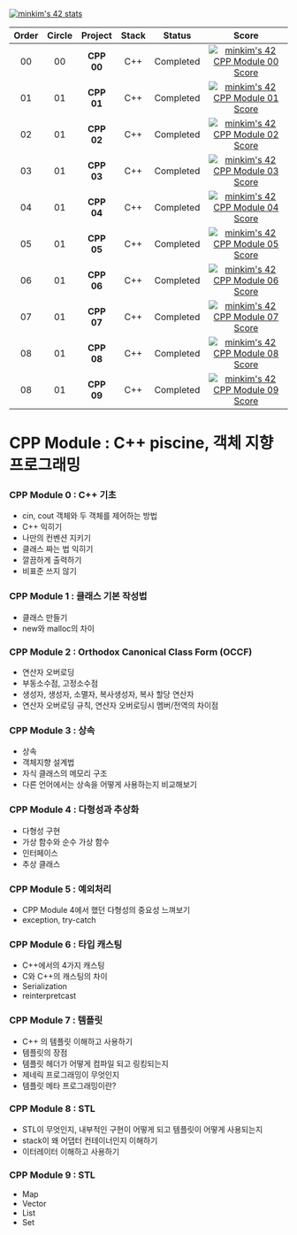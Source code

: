 [![minkim's 42 stats](https://badge42.vercel.app/api/v2/cl1l62v7k000609ml4ef4u5hc/stats?cursusId=21&coalitionId=undefined)](https://github.com/JaeSeoKim/badge42)

|Order|Circle|Project|Stack|Status|Score|
|:---:|:---:|:---:|:---:|:---:|:---:|
|00|00|**CPP 00**|C++|Completed|[![minkim's 42 CPP Module 00 Score](https://badge42.vercel.app/api/v2/cl1l62v7k000609ml4ef4u5hc/project/2821275)](https://github.com/JaeSeoKim/badge42)|
|01|01|**CPP 01**|C++|Completed|[![minkim's 42 CPP Module 01 Score](https://badge42.vercel.app/api/v2/cl1l62v7k000609ml4ef4u5hc/project/2826435)](https://github.com/JaeSeoKim/badge42)|
|02|01|**CPP 02**|C++|Completed|[![minkim's 42 CPP Module 02 Score](https://badge42.vercel.app/api/v2/cl1l62v7k000609ml4ef4u5hc/project/2831729)](https://github.com/JaeSeoKim/badge42)|
|03|01|**CPP 03**|C++|Completed|[![minkim's 42 CPP Module 03 Score](https://badge42.vercel.app/api/v2/cl1l62v7k000609ml4ef4u5hc/project/2837707)](https://github.com/JaeSeoKim/badge42)|
|04|01|**CPP 04**|C++|Completed|[![minkim's 42 CPP Module 04 Score](https://badge42.vercel.app/api/v2/cl1l62v7k000609ml4ef4u5hc/project/2839076)](https://github.com/JaeSeoKim/badge42)|
|05|01|**CPP 05**|C++|Completed|[![minkim's 42 CPP Module 05 Score](https://badge42.vercel.app/api/v2/cl1l62v7k000609ml4ef4u5hc/project/2842294)](https://github.com/JaeSeoKim/badge42)|
|06|01|**CPP 06**|C++|Completed|[![minkim's 42 CPP Module 06 Score](https://badge42.vercel.app/api/v2/cl1l62v7k000609ml4ef4u5hc/project/2847401)](https://github.com/JaeSeoKim/badge42)|
|07|01|**CPP 07**|C++|Completed|[![minkim's 42 CPP Module 07 Score](https://badge42.vercel.app/api/v2/cl1l62v7k000609ml4ef4u5hc/project/2855992)](https://github.com/JaeSeoKim/badge42)|
|08|01|**CPP 08**|C++|Completed|[![minkim's 42 CPP Module 08 Score](https://badge42.vercel.app/api/v2/cl1l62v7k000609ml4ef4u5hc/project/2857330)](https://github.com/JaeSeoKim/badge42)|
|08|01|**CPP 09**|C++|Completed|[![minkim's 42 CPP Module 09 Score](https://badge42.vercel.app/api/v2/cl1l62v7k000609ml4ef4u5hc/project/3028249)](https://github.com/JaeSeoKim/badge42)|

# CPP Module : C++ piscine, 객체 지향 프로그래밍

### CPP Module 0 : C++ 기초

- cin, cout 객체와 두 객체를 제어하는 방법
- C++ 익히기
- 나만의 컨벤션 지키기
- 클래스 짜는 법 익히기
- 깔끔하게 출력하기
- 비표준 쓰지 않기

### CPP Module 1 : 클래스 기본 작성법

- 클래스 만들기
- new와 malloc의 차이

### CPP Module 2 : Orthodox Canonical Class Form (OCCF)

- 연산자 오버로딩
- 부동소수점, 고정소수점
- 생성자, 생성자, 소멸자, 복사생성자, 복사 할당 연산자
- 연산자 오버로딩 규칙, 연산자 오버로딩시 멤버/전역의 차이점

### CPP Module 3 : 상속

- 상속
- 객체지향 설계법
- 자식 클래스의 메모리 구조
- 다른 언어에서는 상속을 어떻게 사용하는지 비교해보기

### CPP Module 4 : 다형성과 추상화

- 다형성 구현
- 가상 함수와 순수 가상 함수
- 인터페이스
- 추상 클래스

### CPP Module 5 : 예외처리

- CPP Module 4에서 했던 다형성의 중요성 느껴보기
- exception, try-catch

### CPP Module 6 : 타입 캐스팅

- C++에서의 4가지 캐스팅
- C와 C++의 캐스팅의 차이
- Serialization
- reinterpretcast

### CPP Module 7 : 템플릿

- C++ 의 템플릿 이해하고 사용하기
- 템플릿의 장점
- 템플릿 헤더가 어떻게 컴파일 되고 링킹되는지
- 제네릭 프로그래밍이 무엇인지
- 템플릿 메타 프로그래밍이란?

### CPP Module 8 : STL

- STL이 무엇인지, 내부적인 구현이 어떻게 되고 템플릿이 어떻게 사용되는지
- stack이 왜 어댑터 컨테이너인지 이해하기
- 이터레이터 이해하고 사용하기

### CPP Module 9 : STL

- Map
- Vector
- List
- Set
